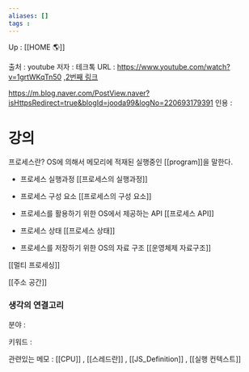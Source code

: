 ```yaml
---
aliases: []
tags : 
---
```

Up : [[HOME 🌎]]

출처 : youtube
저자 : 테크톡 
URL : https://www.youtube.com/watch?v=1grtWKqTn50 ,[2번째 링크](https://hanamon.kr/javascript-%EB%9F%B0%ED%83%80%EC%9E%84-%EC%9E%91%EB%8F%99-%EB%B0%A9%EC%8B%9D-%EB%B9%84%EB%8F%99%EA%B8%B0%EC%99%80-%EC%9D%B4%EB%B2%A4%ED%8A%B8-%EB%A3%A8%ED%94%84/)

https://m.blog.naver.com/PostView.naver?isHttpsRedirect=true&blogId=jooda99&logNo=220693179391
인용 : 

# 강의
프로세스란? 
OS에 의해서 메모리에 적재된 실행중인 [[program]]을 말한다. 


- 프로세스 실행과정 
[[프로세스의 실행과정]]


- 프로세스 구성 요소
[[프로세스의 구성 요소]]

- 프로세스를 활용하기 위한 OS에서 제공하는 API
[[프로세스 API]]

- 프로세스 상태 
[[프로세스 상태]]

- 프로세스를 저장하기 위한 OS의 자료 구조 
[[운영체제 자료구조]]



[[멀티 프로세싱]]


[[주소 공간]]


### 생각의 연결고리
분야 :

키워드 :

관련있는 메모 : [[CPU]] , [[스레드란]] , [[JS_Definition]] , [[실행 컨텍스트]]
